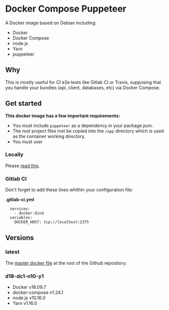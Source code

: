 # Docker Compose Puppeteer

A Docker image based on Debian including:
- Docker
- Docker Compose
- node.js
- Yarn
- puppeteer

## Why

This is mostly useful for CI e2e tests like Gitlab CI or Travis, supposing that you handle your bundles (api, client,
databases, etc) via Docker Compose.

## Get started

**This docker image has a few important requirements:**

- You must include `puppeteer` as a dependency in your package.json.
- The root project files mst be copied into the `/app` directory which is used as the container working directory.
- You must user []()

### Locally

Please [read this](https://hub.docker.com/_/docker#start-a-daemon-instance).

### Gitlab CI

Don't forget to add these lines whithin your configuration file:

**.gitlab-ci.yml**

```
  services:
    - docker:dind
  variables:
    DOCKER_HOST: tcp://localhost:2375
```

## Versions

### latest

The [master docker file](https://github.com/ivangabriele/docker-compose-puppeteer/blob/master/Dockerfile) at the root of
the Github repository.

### d18-dc1-n10-y1

- Docker v18.09.7
- docker-compose v1.24.1
- node.js v10.16.0
- Yarn v1.16.0
